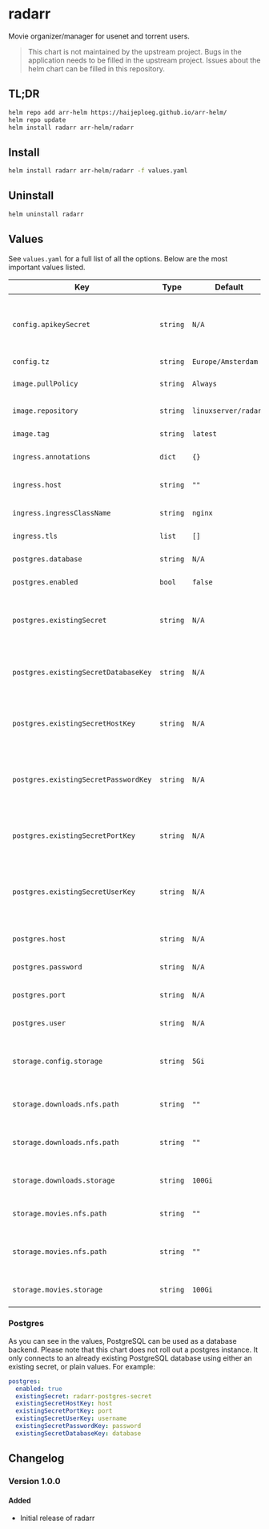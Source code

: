 # radarr

Movie organizer/manager for usenet and torrent users.

> This chart is not maintained by the upstream project. Bugs in the application needs to be filled in the upstream project. Issues about the helm chart can be filled in this repository.

## TL;DR

```bash
helm repo add arr-helm https://haijeploeg.github.io/arr-helm/
helm repo update
helm install radarr arr-helm/radarr
```

## Install

```bash
helm install radarr arr-helm/radarr -f values.yaml
```

## Uninstall

```bash
helm uninstall radarr
```

## Values

See `values.yaml` for a full list of all the options. Below are the most important values listed.

| Key | Type | Default | Description |
| --- | --- | --- | --- |
| `config.apikeySecret` | `string` | `N/A` | The existing secret containing the api key. The key should be `apikey` |
| `config.tz` | `string` | `Europe/Amsterdam` | The timezone |
| `image.pullPolicy` | `string` | `Always` | The `imagePullPolicy` setting |
| `image.repository` | `string` | `linuxserver/radarr` | The image to use |
| `image.tag` | `string` | `latest` | The tag of the image to use |
| `ingress.annotations` | `dict` | `{}` | Annotations for the ingress |
| `ingress.host` | `string` | `""` | The hostname to run the application |
| `ingress.ingressClassName` | `string` | `nginx` | The className of the ingress |
| `ingress.tls` | `list` | `[]` | TLS settings for the ingress |
| `postgres.database` | `string` | `N/A` | The name of the database |
| `postgres.enabled` | `bool` | `false` | Enable postgres backend |
| `postgres.existingSecret` | `string` | `N/A` | The name of the secret that holds the information of Postgres |
| `postgres.existingSecretDatabaseKey` | `string` | `N/A` | The key withing the `existingSecret` that holds the postgres host |
| `postgres.existingSecretHostKey` | `string` | `N/A` | The key withing the `existingSecret` that holds the postgres host |
| `postgres.existingSecretPasswordKey` | `string` | `N/A` | The key withing the `existingSecret` that holds the postgres password |
| `postgres.existingSecretPortKey` | `string` | `N/A` | The key withing the `existingSecret` that holds the postgres port |
| `postgres.existingSecretUserKey` | `string` | `N/A` | The key withing the `existingSecret` that holds the postgres username |
| `postgres.host` | `string` | `N/A` | Hostname of the postgres database |
| `postgres.password` | `string` | `N/A` | The postgres password |
| `postgres.port` | `string` | `N/A` | The port to connect to the database |
| `postgres.user` | `string` | `N/A` | The postgres username |
| `storage.config.storage` | `string` | `5Gi` | The amount of storage mounted on the configuration folder |
| `storage.downloads.nfs.path` | `string` | `""` | The fqdn to the server hosting the NFS share |
| `storage.downloads.nfs.path` | `string` | `""` | The path on the NFS server that holds the downloads |
| `storage.downloads.storage` | `string` | `100Gi` | The amount of storage behind the NFS folder |
| `storage.movies.nfs.path` | `string` | `""` | The fqdn to the server hosting the NFS share |
| `storage.movies.nfs.path` | `string` | `""` | The path on the NFS server that holds the movies |
| `storage.movies.storage` | `string` | `100Gi` | The amount of storage behind the NFS folder |

### Postgres

As you can see in the values, PostgreSQL can be used as a database backend. Please note that this chart does not roll out a postgres instance. It only connects to an already existing PostgreSQL database using either an existing secret, or plain values. For example:

```yaml
postgres:
  enabled: true
  existingSecret: radarr-postgres-secret
  existingSecretHostKey: host
  existingSecretPortKey: port
  existingSecretUserKey: username
  existingSecretPasswordKey: password
  existingSecretDatabaseKey: database
```

## Changelog

### Version 1.0.0

#### Added

- Initial release of radarr
